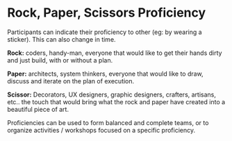 # Rock, Paper, Scissors Proficiency

Participants can indicate their proficiency to other \(eg: by wearing a sticker\). This can also change in time.

**Rock:**  coders, handy-man, everyone that would like to get their hands dirty and just build, with or without a plan. 

**Paper:**  architects, system thinkers, everyone that would like to draw, discuss and iterate on the plan of execution.

**Scissor:**  Decorators, UX designers, graphic designers, crafters, artisans, etc..  the touch that would bring what the rock and paper have created into a beautiful piece of art. 

Proficiencies can be used to form balanced and complete teams, or to organize  activities / workshops focused on a specific proficiency.

